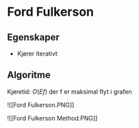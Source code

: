 # Ford Fulkerson

## Egenskaper
-	Kjører iterativt

## Algoritme
Kjøretid: $O(Ef)$ der f er maksimal flyt i grafen

![[Ford Fulkerson.PNG]]

![[Ford Fulkerson Method.PNG]]